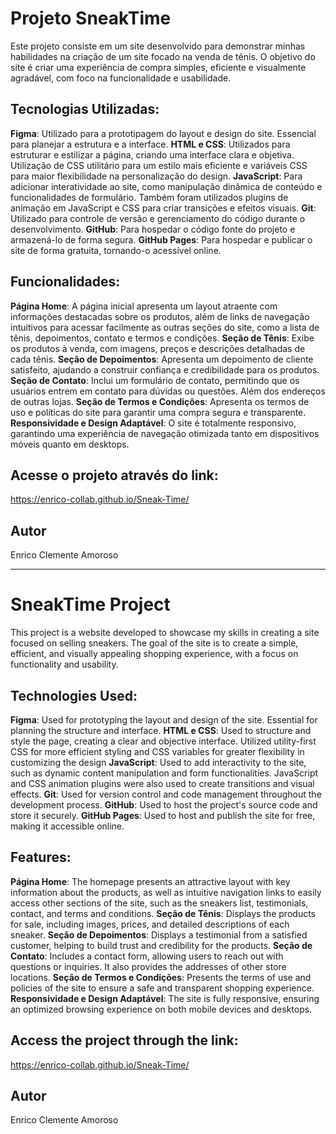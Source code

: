 # Projeto SneakTime

Este projeto consiste em um site desenvolvido para demonstrar minhas habilidades na criação de um site focado na venda de tênis. O objetivo do site é criar uma experiência de compra simples, 
eficiente e visualmente agradável, com foco na funcionalidade e usabilidade.

## Tecnologias Utilizadas:

**Figma**: Utilizado para a prototipagem do layout e design do site. Essencial para planejar a estrutura e a interface.
**HTML e CSS**: Utilizados para estruturar e estilizar a página, criando uma interface clara e objetiva. Utilização de CSS utilitário para um estilo mais eficiente e variáveis CSS para maior 
flexibilidade na personalização do design.
**JavaScript**: Para adicionar interatividade ao site, como manipulação dinâmica de conteúdo e funcionalidades de formulário. Também foram utilizados plugins de animação em JavaScript e CSS 
para criar transições e efeitos visuais.
**Git**: Utilizado para controle de versão e gerenciamento do código durante o desenvolvimento.
**GitHub**: Para hospedar o código fonte do projeto e armazená-lo de forma segura.
**GitHub Pages**: Para hospedar e publicar o site de forma gratuita, tornando-o acessível online.

## Funcionalidades:

**Página Home**: A página inicial apresenta um layout atraente com informações destacadas sobre os produtos, além de links de navegação intuitivos para acessar facilmente as outras seções do site, 
como a lista de tênis, depoimentos, contato e termos e condições.
**Seção de Tênis**: Exibe os produtos à venda, com imagens, preços e descrições detalhadas de cada tênis.
**Seção de Depoimentos**: Apresenta um depoimento de cliente satisfeito, ajudando a construir confiança e credibilidade para os produtos.
**Seção de Contato**: Inclui um formulário de contato, permitindo que os usuários entrem em contato para dúvidas ou questões. Além dos endereços de outras lojas.
**Seção de Termos e Condições**: Apresenta os termos de uso e políticas do site para garantir uma compra segura e transparente.
**Responsividade e Design Adaptável**: O site é totalmente responsivo, garantindo uma experiência de navegação otimizada tanto em dispositivos móveis quanto em desktops. 

## Acesse o projeto através do link:
https://enrico-collab.github.io/Sneak-Time/

## Autor
Enrico Clemente Amoroso

__________________________________________________________________________________________________________


# SneakTime Project

This project is a website developed to showcase my skills in creating a site focused on selling sneakers. The goal of the site is to create a simple, efficient, and visually 
appealing shopping experience, with a focus on functionality and usability.

## Technologies Used:

**Figma**: Used for prototyping the layout and design of the site. Essential for planning the structure and interface.
**HTML e CSS**: Used to structure and style the page, creating a clear and objective interface. Utilized utility-first CSS for more efficient styling and CSS variables for 
greater flexibility in customizing the design
**JavaScript**: Used to add interactivity to the site, such as dynamic content manipulation and form functionalities. JavaScript and CSS animation plugins were also used to create transitions and visual effects.
**Git**: Used for version control and code management throughout the development process.
**GitHub**: Used to host the project's source code and store it securely.
**GitHub Pages**: Used to host and publish the site for free, making it accessible online.

## Features:

**Página Home**: The homepage presents an attractive layout with key information about the products, as well as intuitive navigation links to easily access other sections of the site, 
such as the sneakers list, testimonials, contact, and terms and conditions.
**Seção de Tênis**: Displays the products for sale, including images, prices, and detailed descriptions of each sneaker.
**Seção de Depoimentos**: Displays a testimonial from a satisfied customer, helping to build trust and credibility for the products.
**Seção de Contato**: Includes a contact form, allowing users to reach out with questions or inquiries. It also provides the addresses of other store locations.
**Seção de Termos e Condições**: Presents the terms of use and policies of the site to ensure a safe and transparent shopping experience.
**Responsividade e Design Adaptável**: The site is fully responsive, ensuring an optimized browsing experience on both mobile devices and desktops. 

## Access the project through the link:
https://enrico-collab.github.io/Sneak-Time/

## Autor
Enrico Clemente Amoroso
